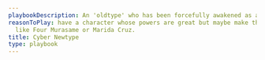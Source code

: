 ```yaml
---
playbookDescription: An 'oldtype' who has been forcefully awakened as a Newtype.
reasonToPlay: have a character whose powers are great but maybe make them unstable,
  like Four Murasame or Marida Cruz.
title: Cyber Newtype
type: playbook
---
```


